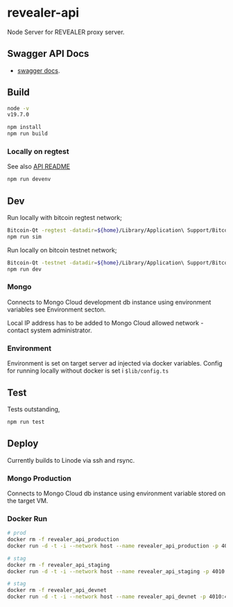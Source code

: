 # revealer-api

Node Server for REVEALER proxy server.

## Swagger API Docs

- [swagger docs](https://revealer.bridge.sbtc.tech/revealer-api/).

## Build

```bash
node -v
v19.7.0

npm install
npm run build
```

### Locally on regtest

See also [API README](https://github.com/radicleart/revealer-api)

```bash
npm run devenv
```

## Dev

Run locally with bitcoin regtest network;

```bash
Bitcoin-Qt -regtest -datadir=${home}/Library/Application\ Support/Bitcoin -conf=${home}/Library/Application\ Support/Bitcoin/regtest/bitcoin.conf
npm run sim
```

Run locally on bitcoin testnet network;

```bash
Bitcoin-Qt -testnet -datadir=${home}/Library/Application\ Support/Bitcoin/testnet -conf=${home}/Library/Application\ Support/Bitcoin/testnet/bitcoin.conf
npm run dev
```

### Mongo

Connects to Mongo Cloud development db instance using environment variables see Environment secton.

Local IP address has to be added to Mongo Cloud allowed network - contact system administrator.

### Environment

Environment is set on target server ad injected via docker variables. Config for running
locally without docker is set i `$lib/config.ts`

## Test

Tests outstanding,

```bash
npm run test
```

## Deploy

Currently builds to Linode via ssh and rsync.

### Mongo Production

Connects to Mongo Cloud db instance using environment variable stored on the target VM.

### Docker Run

```bash
# prod
docker rm -f revealer_api_production
docker run -d -t -i --network host --name revealer_api_production -p 4010:4010 -e TARGET_ENV='linode-production' -e btcRpcUser=${REVEALER_BTC_RPC_USER} -e btcRpcPwd=${REVEALER_BTC_RPC_PWD} -e btcNode=${REVEALER_BTC_NODE} -e mongoDbUrl=${REVEALER_MONGO_URL} -e mongoDbName=${REVEALER_MONGO_DBNAME} -e mongoUser=${REVEALER_MONGO_USER} -e mongoPwd=${REVEALER_MONGO_PWD} -e sbtcContractId=${REVEALER_SBTC_CONTRACT_ID} -e poxContractId=${POX_CONTRACT_ID} -e stacksApi=${REVEALER_STACKS_API} -e bitcoinExplorerUrl=${REVEALER_BITCOIN_EXPLORER_URL} -e mempoolUrl=${REVEALER_MEMPOOL_URL} -e blockCypherUrl=${REVEALER_BLOCK_CYPHER_URL} -e publicAppName=${REVEALER_PUBLIC_APP} -e publicAppVersion=${REVEALER_PUBLIC_APP_VERSION} -e host=${REVEALER_HOST} -e port=${REVEALER_PORT} -e walletPath=${REVEALER_WALLET_PATH} mijoco/revealer_api
```

```bash
# stag
docker rm -f revealer_api_staging
docker run -d -t -i --network host --name revealer_api_staging -p 4010:4010 -e TARGET_ENV='linode-staging' -e btcRpcUser=${REVEALER_BTC_RPC_USER} -e btcRpcPwd=${REVEALER_BTC_RPC_PWD} -e btcNode=${REVEALER_BTC_NODE} -e mongoDbUrl=${REVEALER_MONGO_URL} -e mongoDbName=${REVEALER_MONGO_DBNAME} -e mongoUser=${REVEALER_MONGO_USER} -e mongoPwd=${REVEALER_MONGO_PWD} -e sbtcContractId=${REVEALER_SBTC_CONTRACT_ID} -e poxContractId=${POX_CONTRACT_ID} -e stacksApi=${REVEALER_STACKS_API} -e bitcoinExplorerUrl=${REVEALER_BITCOIN_EXPLORER_URL} -e mempoolUrl=${REVEALER_MEMPOOL_URL} -e blockCypherUrl=${REVEALER_BLOCK_CYPHER_URL} -e publicAppName=${REVEALER_PUBLIC_APP} -e publicAppVersion=${REVEALER_PUBLIC_APP_VERSION} -e host=${REVEALER_HOST} -e port=${REVEALER_PORT} -e walletPath=${REVEALER_WALLET_PATH} mijoco/revealer_api
```

```bash
# stag
docker rm -f revealer_api_devnet
docker run -d -t -i --network host --name revealer_api_devnet -p 4010:4010 -e TARGET_ENV='linode-staging' -e btcRpcUser=${REVEALER_BTC_RPC_USER} -e btcRpcPwd=${REVEALER_BTC_RPC_PWD} -e btcNode=${REVEALER_BTC_NODE} -e mongoDbUrl=${REVEALER_MONGO_URL} -e mongoDbName=${REVEALER_MONGO_DBNAME} -e mongoUser=${REVEALER_MONGO_USER} -e mongoPwd=${REVEALER_MONGO_PWD} -e sbtcContractId=${REVEALER_SBTC_CONTRACT_ID} -e poxContractId=${POX_CONTRACT_ID} -e stacksApi=${REVEALER_STACKS_API} -e bitcoinExplorerUrl=${REVEALER_BITCOIN_EXPLORER_URL} -e mempoolUrl=${REVEALER_MEMPOOL_URL} -e blockCypherUrl=${REVEALER_BLOCK_CYPHER_URL} -e publicAppName=${REVEALER_PUBLIC_APP} -e publicAppVersion=${REVEALER_PUBLIC_APP_VERSION} -e host=${REVEALER_HOST} -e port=${REVEALER_PORT} -e walletPath=${REVEALER_WALLET_PATH} mijoco/revealer_api
```
